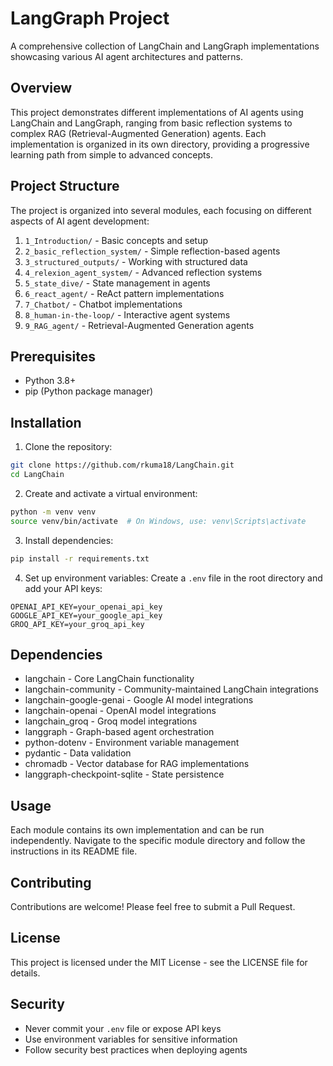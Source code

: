 # LangGraph Project

A comprehensive collection of LangChain and LangGraph implementations showcasing various AI agent architectures and patterns.

## Overview

This project demonstrates different implementations of AI agents using LangChain and LangGraph, ranging from basic reflection systems to complex RAG (Retrieval-Augmented Generation) agents. Each implementation is organized in its own directory, providing a progressive learning path from simple to advanced concepts.

## Project Structure

The project is organized into several modules, each focusing on different aspects of AI agent development:

1. `1_Introduction/` - Basic concepts and setup
2. `2_basic_reflection_system/` - Simple reflection-based agents
3. `3_structured_outputs/` - Working with structured data
4. `4_relexion_agent_system/` - Advanced reflection systems
5. `5_state_dive/` - State management in agents
6. `6_react_agent/` - ReAct pattern implementations
7. `7_Chatbot/` - Chatbot implementations
8. `8_human-in-the-loop/` - Interactive agent systems
9. `9_RAG_agent/` - Retrieval-Augmented Generation agents

## Prerequisites

- Python 3.8+
- pip (Python package manager)

## Installation

1. Clone the repository:
```bash
git clone https://github.com/rkuma18/LangChain.git
cd LangChain
```

2. Create and activate a virtual environment:
```bash
python -m venv venv
source venv/bin/activate  # On Windows, use: venv\Scripts\activate
```

3. Install dependencies:
```bash
pip install -r requirements.txt
```

4. Set up environment variables:
Create a `.env` file in the root directory and add your API keys:
```
OPENAI_API_KEY=your_openai_api_key
GOOGLE_API_KEY=your_google_api_key
GROQ_API_KEY=your_groq_api_key
```

## Dependencies

- langchain - Core LangChain functionality
- langchain-community - Community-maintained LangChain integrations
- langchain-google-genai - Google AI model integrations
- langchain-openai - OpenAI model integrations
- langchain_groq - Groq model integrations
- langgraph - Graph-based agent orchestration
- python-dotenv - Environment variable management
- pydantic - Data validation
- chromadb - Vector database for RAG implementations
- langgraph-checkpoint-sqlite - State persistence

## Usage

Each module contains its own implementation and can be run independently. Navigate to the specific module directory and follow the instructions in its README file.

## Contributing

Contributions are welcome! Please feel free to submit a Pull Request.

## License

This project is licensed under the MIT License - see the LICENSE file for details.

## Security

- Never commit your `.env` file or expose API keys
- Use environment variables for sensitive information
- Follow security best practices when deploying agents

